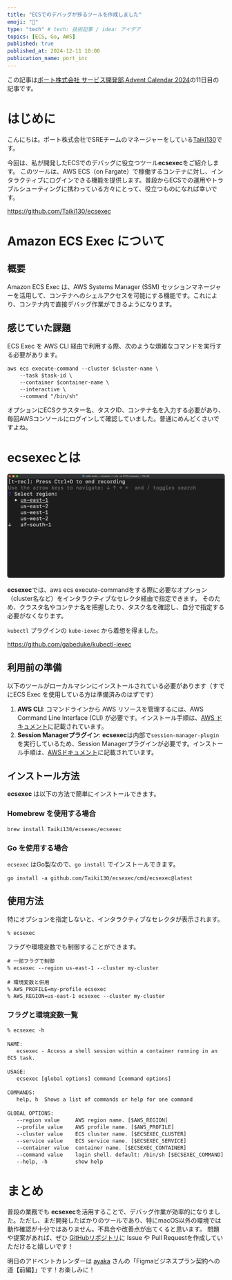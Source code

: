 ```yaml
---
title: "ECSでのデバッグが捗るツールを作成しました"
emoji: "🐋"
type: "tech" # tech: 技術記事 / idea: アイデア
topics: [ECS, Go, AWS]
published: true
published_at: 2024-12-11 10:00
publication_name: port_inc
---
```


この記事は[ポート株式会社 サービス開発部 Advent Calendar 2024](https://adventar.org/calendars/10620)の11日目の記事です。

# はじめに

こんにちは。ポート株式会社でSREチームのマネージャーをしている[Taiki130](https://github.com/Taiki130)です。

今回は、私が開発したECSでのデバッグに役立つツール**ecsexec**をご紹介します。
このツールは、AWS ECS（on Fargate）で稼働するコンテナに対し、インタラクティブにログインできる機能を提供します。普段からECSでの運用やトラブルシューティングに携わっている方々にとって、役立つものになれば幸いです。

https://github.com/Taiki130/ecsexec

# Amazon ECS Exec について

## ⁠概要

Amazon ECS Exec は、AWS Systems Manager (SSM) セッションマネージャーを活用して、コンテナへのシェルアクセスを可能にする機能です。これにより、コンテナ内で直接デバッグ作業ができるようになります。

## ⁠感じていた課題

ECS Exec を AWS CLI 経由で利用する際、次のような煩雑なコマンドを実行する必要があります。

```shell
aws ecs execute-command --cluster $cluster-name \
    --task $task-id \
    --container $container-name \
    --interactive \
    --command "/bin/sh"
```

オプションにECSクラスター名、タスクID、コンテナ名を入力する必要があり、毎回AWSコンソールにログインして確認していました。普通にめんどくさいですよね。

# ecsexecとは

![](/images/20241210-ecsexec/ecsexec.gif)

**ecsexec**では、aws ecs execute-commandをする際に必要なオプション（cluster名など）をインタラクティブなセレクタ経由で指定できます。
そのため、クラスタ名やコンテナ名を把握したり、タスク名を確認し、自分で指定する必要がなくなります。

`kubectl` プラグインの `kube-iexec` から着想を得ました。

https://github.com/gabeduke/kubectl-iexec

## 利用前の準備

以下のツールがローカルマシンにインストールされている必要があります（すでにECS Exec を使用している方は準備済みのはずです）

1. **AWS CLI**: コマンドラインから AWS リソースを管理するには、AWS Command Line Interface (CLI) が必要です。インストール手順は、[AWS ドキュメント](https://docs.aws.amazon.com/cli/latest/userguide/getting-started-install.html)に記載されています。
2. **Session Managerプラグイン**: **ecsexec**は内部で`session-manager-plugin`を実行しているため、Session Managerプラグインが必要です。インストール手順は、[AWSドキュメント](https://docs.aws.amazon.com/systems-manager/latest/userguide/session-manager-working-with-install-plugin.html)に記載されています。

## ⁠インストール方法

**ecsexec** は以下の方法で簡単にインストールできます。

### Homebrew を使用する場合

```shell
brew install Taiki130/ecsexec/ecsexec
```

### Go を使用する場合

`ecsexec` はGo製なので、`go install` でインストールできます。

```shell
go install -a github.com/Taiki130/ecsexec/cmd/ecsexec@latest
```

## ⁠使用方法

特にオプションを指定しないと、インタラクティブなセレクタが表示されます。

```shell
% ecsexec
```

フラグや環境変数でも制御することができます。

```shell
# 一部フラグで制御
% ecsexec --region us-east-1 --cluster my-cluster

# 環境変数と併用
% AWS_PROFILE=my-profile ecsexec
% AWS_REGION=us-east-1 ecsexec --cluster my-cluster
```

### フラグと環境変数一覧

```shell
% ecsexec -h

NAME:
   ecsexec - Access a shell session within a container running in an ECS task.

USAGE:
   ecsexec [global options] command [command options]

COMMANDS:
   help, h  Shows a list of commands or help for one command

GLOBAL OPTIONS:
   --region value     AWS region name. [$AWS_REGION]
   --profile value    AWS profile name. [$AWS_PROFILE]
   --cluster value    ECS cluster name. [$ECSEXEC_CLUSTER]
   --service value    ECS service name. [$ECSEXEC_SERVICE]
   --container value  container name. [$ECSEXEC_CONTAINER]
   --command value    login shell. default: /bin/sh [$ECSEXEC_COMMAND]
   --help, -h         show help
```

# まとめ

普段の業務でも **ecsexec**を活用することで、デバッグ作業が効率的になりました。ただし、まだ開発したばかりのツールであり、特にmacOS以外の環境では動作確認が十分ではありません。不具合や改善点が出てくると思います。
問題や提案があれば、ぜひ [GitHubリポジトリ](https://github.com/Taiki130/ecsexec)に Issue や Pull Requestを作成していただけると嬉しいです！

明日のアドベントカレンダーは [ayaka](https://adventar.org/users/62955) さんの「Figmaビジネスプラン契約への道【前編】」です！お楽しみに！
